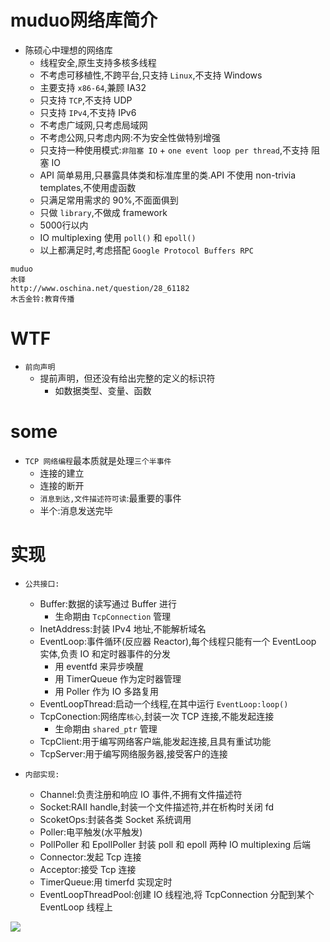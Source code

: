 # muduo网络库简介
- 陈硕心中理想的网络库
  - 线程安全,原生支持多核多线程
  - 不考虑可移植性,不跨平台,只支持 `Linux`,不支持 Windows
  - 主要支持 `x86-64`,兼顾 IA32
  - 只支持 `TCP`,不支持 UDP
  - 只支持 `IPv4`,不支持 IPv6
  - 不考虑广域网,只考虑局域网
  - 不考虑公网,只考虑内网:不为安全性做特别增强
  - 只支持一种使用模式:`非阻塞 IO` + `one event loop per thread`,不支持 阻塞 IO
  - API 简单易用,只暴露具体类和标准库里的类.API 不使用 non-trivia templates,不使用虚函数
  - 只满足常用需求的 90%,不面面俱到
  - 只做 `library`,不做成 framework
  - 5000行以内
  - IO multiplexing 使用 `poll()` 和 `epoll()`
  - 以上都满足时,考虑搭配 `Google Protocol Buffers RPC`

```
muduo
木铎
http://www.oschina.net/question/28_61182
木舌金铃:教育传播
```


# WTF
- `前向声明`
  - 提前声明，但还没有给出完整的定义的标识符
    - 如数据类型、变量、函数

# some
- `TCP 网络编程`最本质就是处理`三个半事件`
  - 连接的建立
  - 连接的断开
  - `消息到达,文件描述符可读`:最重要的事件
  - 半个:消息发送完毕

# 实现
- `公共接口:`
  - Buffer:数据的读写通过 Buffer 进行
    - 生命期由 `TcpConnection` 管理
  - InetAddress:封装 IPv4 地址,不能解析域名
  - EventLoop:事件循环(反应器 Reactor),每个线程只能有一个 EventLoop 实体,负责 IO 和定时器事件的分发
    - 用 eventfd 来异步唤醒
    - 用 TimerQueue 作为定时器管理
    - 用 Poller 作为 IO 多路复用
  - EventLoopThread:启动一个线程,在其中运行 `EventLoop:loop()`
  - TcpConection:网络库`核心`,封装一次 TCP 连接,不能发起连接
    - 生命期由 `shared_ptr` 管理
  - TcpClient:用于编写网络客户端,能发起连接,且具有重试功能
  - TcpServer:用于编写网络服务器,接受客户的连接

- `内部实现:`
  - Channel:负责注册和响应 IO 事件,不拥有文件描述符
  - Socket:RAII handle,封装一个文件描述符,并在析构时关闭 fd
  - ScoketOps:封装各类 Socket 系统调用
  - Poller:电平触发(水平触发)
  - PollPoller 和 EpollPoller 封装 poll 和 epoll 两种 IO multiplexing 后端
  - Connector:发起 Tcp 连接
  - Acceptor:接受 Tcp 连接
  - TimerQueue:用 timerfd 实现定时
  - EventLoopThreadPool:创建 IO 线程池,将 TcpConnection 分配到某个 EventLoop 线程上

![](https://i.imgur.com/LdrSSIx.png)